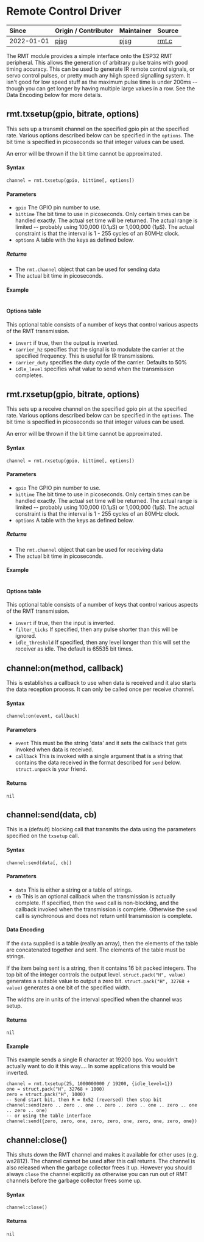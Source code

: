 # Remote Control Driver
| Since  | Origin / Contributor  | Maintainer  | Source  |
| :----- | :-------------------- | :---------- | :------ |
| 2022-01-01 | [pjsg](https://github.com/pjsg) | [pjsg](https://github.com/pjsg) | [rmt.c](../../components/modules/rmt.c)|

The RMT module provides a simple interface onto the ESP32 RMT peripheral. This allows the generation of
arbitrary pulse trains with good timing accuracy. This can be used to generate IR remote control signals, or
servo control pulses, or pretty much any hiigh speed signalling system.  It isn't good for low speed stuff as the maximum
pulse time is under 200ms -- though you can get longer by having multiple large values in a row. See the Data Encoding
below for more details.

## rmt.txsetup(gpio, bitrate, options)

This sets up a transmit channel on the specified gpio pin at the specified rate. Various options described below
can be specified in the `options`. The bit time is specified in picoseconds so that integer values can be used.

An error will be thrown if the bit time cannot be approximated.

#### Syntax
`channel = rmt.txsetup(gpio, bittime[, options])`

#### Parameters
- `gpio` The GPIO pin number to use.
- `bittime` The bit time to use in picoseconds. Only certain times can be handled exactly. The actual set time will be returned. The actual range is limited -- probably using 100,000 (0.1&micro;S) or 1,000,000 (1&micro;S). The actual constraint is that the interval is 1 - 255 cycles of an 80MHz clock.
- `options` A table with the keys as defined below.

##### Returns
- The `rmt.channel` object that can be used for sending data
- The actual bit time in picoseconds.

#### Example
```lua
```

#### Options table

This optional table consists of a number of keys that control various aspects of the RMT transmission.

- `invert` if true, then the output is inverted.
- `carrier_hz` specifies that the signal is to modulate the carrier at the specified frequency. This is useful for IR transmissions.
- `carrier_duty` specifies the duty cycle of the carrier. Defaults to 50%
- `idle_level` specifies what value to send when the transmission completes.

## rmt.rxsetup(gpio, bitrate, options)

This sets up a receive channel on the specified gpio pin at the specified rate. Various options described below
can be specified in the `options`. The bit time is specified in picoseconds so that integer values can be used.

An error will be thrown if the bit time cannot be approximated.

#### Syntax
`channel = rmt.rxsetup(gpio, bittime[, options])`

#### Parameters
- `gpio` The GPIO pin number to use.
- `bittime` The bit time to use in picoseconds. Only certain times can be handled exactly. The actual set time will be returned. The actual range is limited -- probably using 100,000 (0.1&micro;S) or 1,000,000 (1&micro;S). The actual constraint is that the interval is 1 - 255 cycles of an 80MHz clock.
- `options` A table with the keys as defined below.

##### Returns
- The `rmt.channel` object that can be used for receiving data
- The actual bit time in picoseconds.

#### Example
```lua
```

#### Options table

This optional table consists of a number of keys that control various aspects of the RMT transmission.

- `invert` if true, then the input is inverted.
- `filter_ticks` If specified, then any pulse shorter than this will be ignored.
- `idle_threshold` If specified, then any level longer than this will set the receiver as idle. The default is 65535 bit times.


## channel:on(method, callback)

This is establishes a callback to use when data is received and it also starts the data reception process. It can only be called once per receive
channel.

#### Syntax
`channel:on(event, callback)`

#### Parameters
- `event` This must be the string 'data' and it sets the callback that gets invoked when data is received.
- `callback` This is invoked with a single argument that is a string that contains the data received in the format described for `send` below. `struct.unpack` is your friend.

#### Returns
`nil`

## channel:send(data, cb)

This is a (default) blocking call that transmits the data using the parameters specified on the `txsetup` call.

#### Syntax
`channel:send(data[, cb])`

#### Parameters
- `data` This is either a string or a table of strings.
- `cb` This is an optional callback when the transmission is actually complete. If specified, then the `send` call is non-blocking, and the callback invoked when the transmission is complete. Otherwise the `send` call is synchronous and does not return until transmission is complete.

#### Data Encoding

If the `data` supplied is a table (really an array), then the elements of the table are concatenated together and sent. The elements of the table must be strings.

If the item being sent is a string, then it contains 16 bit packed integers. The top bit of the integer controls the output level.
`struct.pack("H", value)` generates a suitable value to output a zero bit. `struct.pack("H", 32768 + value)` generates a one bit of the specified width.

The widths are in units of the interval specified when the channel was setup.


#### Returns
`nil`

#### Example

This example sends a single R character at 19200 bps. You wouldn't actually want to do it this way.... In some applications this would be inverted.

```
channel = rmt.txsetup(25, 1000000000 / 19200, {idle_level=1})
one = struct.pack("H", 32768 + 1000)
zero = struct.pack("H", 1000)
-- Send start bit, then R = 0x52 (reversed) then stop bit
channel:send(zero .. zero .. one .. zero .. zero .. one .. zero .. one .. zero .. one)
-- or using the table interface
channel:send({zero, zero, one, zero, zero, one, zero, one, zero, one})
```

## channel:close()

This shuts down the RMT channel and makes it available for other uses (e.g. ws2812). The channel cannot be used after this call returns. The channel
is also released when the garbage collector frees it up. However you should always `close` the channel explicitly as otherwise you can run out of RMT channels
before the garbage collector frees some up.

#### Syntax
`channel:close()`

#### Returns
`nil`
